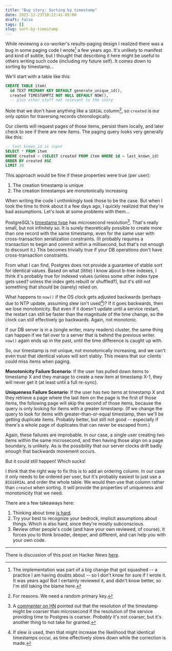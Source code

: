```yaml
---
title: "Bug story: Sorting by timestamp"
date: 2023-12-23T10:22:41-05:00
draft: false
tags: []
slug: sort-by-timestamp
---
```


While reviewing a co-worker's results-paging design I realized there was a bug in some paging code I wrote[^codeauth] a few years ago. It's unlikely to manifest and kind of subtle, but I thought that describing it here might be useful to others writing such code (including my future self). It comes down to sorting by timestamp...

[^codeauth]: The implementation was part of a big change that got squashed -- a practice I am having doubts about -- so I don't know for sure if I wrote it. It was years ago! But I certainly reviewed it, and didn't know better, so I'm still taking the blame here.

<!--more-->

We'll start with a table like this:
```sql
CREATE TABLE item(
  id TEXT PRIMARY KEY DEFAULT generate_unique_id(),
  created TIMESTAMPTZ NOT NULL DEFAULT NOW(),
  -- plus other stuff not relevant to the story
```

Note that we don't have anything like a `SERIAL` column[^randpk], so `created` is our only option for traversing records chronologically.

[^randpk]: For reasons. We need a random primary key.

Our clients will request pages of those items, persist them locally, and later check to see if there are new items. The paging query looks very generally like this:

```sql
-- last_known_id is input
SELECT * FROM item
WHERE created > (SELECT created FROM item WHERE id = last_known_id)
ORDER BY created ASC
LIMIT 10
```

This approach would be fine if these properties were true (per user):
1. The creation timestamp is unique
2. The creation timestamps are monotonically increasing

When writing the code I unthinkingly took those to be the case. But when I took the time to think about it a few days ago, I quickly realized that they're bad assumptions. Let's look at some problems with them...

PostgreSQL's [timestamp type](https://www.postgresql.org/docs/current/datatype-datetime.html#DATATYPE-DATETIME-TABLE) has microsecond resolution[^timeprovider]. That's really small, but not infinitely so. It is surely theoretically possible to create more than one record with the same timestamp, even for the same user with cross-transaction serialization constraints. (It probably requires a transaction to begin and commit within a millisecond, but that's not enough to discount it.) This becomes trivially true if your DB operations don't have cross-transaction constraints.

[^timeprovider]: A [commenter on HN](https://news.ycombinator.com/item?id=38747686) pointed out that the resolution of the timestamp might be coarser than microsecond if the resolution of the service providing time to Postgres is coarser. _Probably_ it's not coarser, but it's another thing to not take for granted.

From what I can find, Postgres does not provide a guarantee of stable sort for identical values. Based on what (little) I know about b-tree indexes, I think it's probably true for indexed values (unless some other index type gets used? unless the index gets rebuilt or shuffled?), but it's still not something that should be (sanely) relied on.

What happens to `now()` if the OS clock gets adjusted backwards (perhaps due to NTP update, assuming slew isn't used[^slew])? If it goes backwards, then we lose monotonicity. But even if it doesn't update until a service restart, the restart can still be faster than the magnitude of the time change, so the clock can still effectively go backwards. Again, not monotonic.

[^slew]: If slew _is_ used, then that might increase the likelihood that identical timestamps occur, as time effectively slows down while the correction is made.

If our DB server is in a (single writer, many readers) cluster, the same thing can happen if we fail over to a server that is behind the previous writer. `now()` again ends up in the past, until the time difference is caught up with.

So, our timestamp is not unique, not monotonically increasing, and we can't even trust that identical values will sort stably. This means that our clients could miss items when paging.

**Monotonicity Failure Scenario**: If the user has pulled down items to timestamp X and they manage to create a new item at timestamp X-1, they will never get it (at least until a full re-sync).

**Uniqueness Failure Scenario**: If the user has two items at timestamp X and they retrieve a page where the last item on the page is the first of those items, the following page will skip the second of those items, because the query is only looking for items with a greater timestamp. (If we change the query to look for items with greater-than-or-equal timestamp, then we'll be getting duplicate items. Probably better, but still not good -- especially if there's a whole page of duplicates that can never be escaped from.)

Again, these failures are improbable. In our case, a single user creating two items within the same microsecond, and then having those align on a page boundary, is unlikely. As is the possibility that our server clocks drift badly enough that backwards movement occurs.

But it could still happen! Which sucks!

I think that the right way to fix this is to add an ordering column. In our case it only needs to be ordered per user, but it's probably easiest to just use a `BIGSERIAL` and order the whole table. We would then use that column rather than `created` when sorting. It will provide the properties of uniqueness and monotonicity that we need.

There are a few takeaways here:

1. Thinking about time [is hard](https://gist.github.com/timvisee/fcda9bbdff88d45cc9061606b4b923ca).
2. Try your best to recognize your bedrock, implicit assumptions about things. Which is also hard, since they're mostly subconscious.
3. Review other people's code (and have your own reviewed, of course). It forces you to think broader, deeper, and different, and can help you with your own code.

---

There is discussion of this post on Hacker News [here](https://news.ycombinator.com/item?id=38745637).
